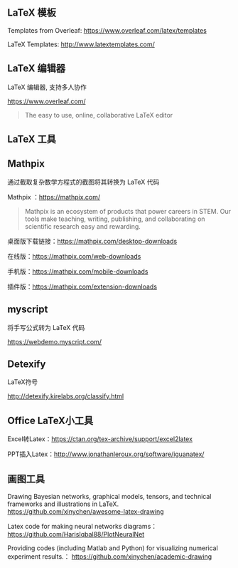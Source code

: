 ## LaTeX 模板

Templates from Overleaf: https://www.overleaf.com/latex/templates

LaTeX Templates: http://www.latextemplates.com/

## LaTeX 编辑器

LaTeX 编辑器, 支持多人协作

https://www.overleaf.com/

> The easy to use, online, collaborative LaTeX editor

## LaTeX 工具

## Mathpix 

通过截取复杂数学方程式的截图将其转换为 LaTeX 代码

Mathpix ：https://mathpix.com/

> Mathpix is an ecosystem of products that power careers in STEM. Our tools make teaching, writing, publishing, and collaborating on scientific research easy and rewarding.

桌面版下载链接：https://mathpix.com/desktop-downloads

在线版：https://mathpix.com/web-downloads

手机版：https://mathpix.com/mobile-downloads

插件版：https://mathpix.com/extension-downloads

## myscript

将手写公式转为 LaTeX 代码

https://webdemo.myscript.com/

## Detexify

LaTeX符号

http://detexify.kirelabs.org/classify.html

## Office LaTeX小工具

Excel转Latex：https://ctan.org/tex-archive/support/excel2latex

PPT插入Latex：http://www.jonathanleroux.org/software/iguanatex/

## 画图工具

Drawing Bayesian networks, graphical models, tensors, and technical frameworks and illustrations in LaTeX.  https://github.com/xinychen/awesome-latex-drawing

Latex code for making neural networks diagrams：https://github.com/HarisIqbal88/PlotNeuralNet

Providing codes (including Matlab and Python) for visualizing numerical experiment results.： https://github.com/xinychen/academic-drawing

